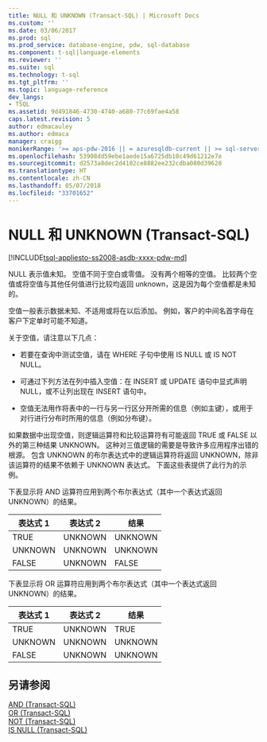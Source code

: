 ```yaml
---
title: NULL 和 UNKNOWN (Transact-SQL) | Microsoft Docs
ms.custom: ''
ms.date: 03/06/2017
ms.prod: sql
ms.prod_service: database-engine, pdw, sql-database
ms.component: t-sql|language-elements
ms.reviewer: ''
ms.suite: sql
ms.technology: t-sql
ms.tgt_pltfrm: ''
ms.topic: language-reference
dev_langs:
- TSQL
ms.assetid: 9d491846-4730-4740-a680-77c69fae4a58
caps.latest.revision: 5
author: edmacauley
ms.author: edmaca
manager: craigg
monikerRange: '>= aps-pdw-2016 || = azuresqldb-current || >= sql-server-2016 || = sqlallproducts-allversions'
ms.openlocfilehash: 53908dd59ebe1aede15a6725db10c49d61212e7e
ms.sourcegitcommit: d2573a8dec2d4102ce8882ee232cdba080d39628
ms.translationtype: HT
ms.contentlocale: zh-CN
ms.lasthandoff: 05/07/2018
ms.locfileid: "33701652"
---
```

# <a name="null-and-unknown-transact-sql"></a>NULL 和 UNKNOWN (Transact-SQL)
[!INCLUDE[tsql-appliesto-ss2008-asdb-xxxx-pdw-md](../../includes/tsql-appliesto-ss2008-asdb-xxxx-pdw-md.md)]

  NULL 表示值未知。 空值不同于空白或零值。 没有两个相等的空值。 比较两个空值或将空值与其他任何值进行比较均返回 unknown，这是因为每个空值都是未知的。  
  
 空值一般表示数据未知、不适用或将在以后添加。 例如，客户的中间名首字母在客户下定单时可能不知道。  
  
 关于空值，请注意以下几点：  
  
-   若要在查询中测试空值，请在 WHERE 子句中使用 IS NULL 或 IS NOT NULL。  
  
-   可通过下列方法在列中插入空值：在 INSERT 或 UPDATE 语句中显式声明 NULL，或不让列出现在 INSERT 语句中。  
  
-   空值无法用作将表中的一行与另一行区分开所需的信息（例如主键），或用于对行进行分布时所用的信息（例如分布键）。  
  
 如果数据中出现空值，则逻辑运算符和比较运算符有可能返回 TRUE 或 FALSE 以外的第三种结果 UNKNOWN。 这种对三值逻辑的需要是导致许多应用程序出错的根源。 包含 UNKNOWN 的布尔表达式中的逻辑运算符将返回 UNKNOWN，除非该运算符的结果不依赖于 UNKNOWN 表达式。 下面这些表提供了此行为的示例。  
  
 下表显示将 AND 运算符应用到两个布尔表达式（其中一个表达式返回 UNKNOWN）的结果。  
  
|表达式 1|表达式 2|结果|  
|---------------|---------------|------------|  
|TRUE|UNKNOWN|UNKNOWN|  
|UNKNOWN|UNKNOWN|UNKNOWN|  
|FALSE|UNKNOWN|FALSE|  
  
 下表显示将 OR 运算符应用到两个布尔表达式（其中一个表达式返回 UNKNOWN）的结果。  
  
|表达式 1|表达式 2|结果|  
|---------------|---------------|------------|  
|TRUE|UNKNOWN|TRUE|  
|UNKNOWN|UNKNOWN|UNKNOWN|  
|FALSE|UNKNOWN|UNKNOWN|  
  
## <a name="see-also"></a>另请参阅  
 [AND (Transact-SQL)](../../t-sql/language-elements/and-transact-sql.md)   
 [OR (Transact-SQL)](../../t-sql/language-elements/or-transact-sql.md)   
 [NOT (Transact-SQL)](../../t-sql/language-elements/not-transact-sql.md)   
 [IS NULL (Transact-SQL)](../../t-sql/queries/is-null-transact-sql.md)  
  
  

